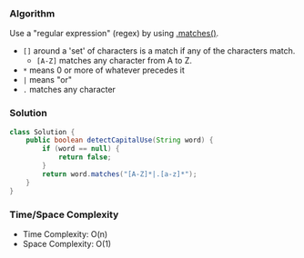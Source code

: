 ### Algorithm

Use a "regular expression" (regex) by using [.matches()](https://docs.oracle.com/javase/8/docs/api/java/lang/String.html#matches-java.lang.String-).

- `[]` around a 'set' of characters is a match if any of the characters match.
    - `[A-Z]` matches any character from A to Z.
- `*` means 0 or more of whatever precedes it
- `|` means "or"
- `.` matches any character

### Solution

```java
class Solution {
    public boolean detectCapitalUse(String word) {
        if (word == null) {
            return false;
        }
        return word.matches("[A-Z]*|.[a-z]*");
    }
}
```

### Time/Space Complexity

-  Time Complexity: O(n)
- Space Complexity: O(1)

